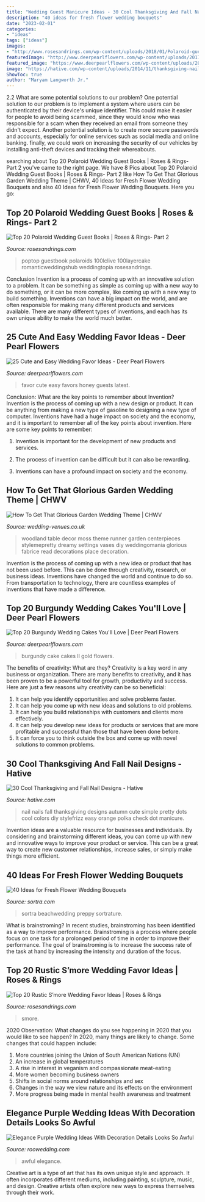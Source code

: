 ```yaml
---
title: "Wedding Guest Manicure Ideas - 30 Cool Thanksgiving And Fall Nail Designs"
description: "40 ideas for fresh flower wedding bouquets"
date: "2023-02-01"
categories:
- "ideas"
tags: ["ideas"]
images:
- "http://www.rosesandrings.com/wp-content/uploads/2018/01/Polaroid-guest-book-for-elegant-weddings.jpg"
featuredImage: "http://www.deerpearlflowers.com/wp-content/uploads/2017/12/Burgundy-wedding-cake-idea-10.jpg"
featured_image: "https://www.deerpearlflowers.com/wp-content/uploads/2015/05/honey-wedding-favors.jpg"
image: "https://hative.com/wp-content/uploads/2014/11/thanksgiving-nail-designs/3-thanksgiving-and-fall-nail-designs.jpg"
ShowToc: true
author: "Maryam Langworth Jr."
---
```



2.2 What are some potential solutions to our problem?
One potential solution to our problem is to implement a system where users can be authenticated by their device's unique identifier. This could make it easier for people to avoid being scammed, since they would know who was responsible for a scam when they received an email from someone they didn't expect. Another potential solution is to create more secure passwords and accounts, especially for online services such as social media and online banking. finally, we could work on increasing the security of our vehicles by installing anti-theft devices and tracking their whereabouts.

	

		
searching about Top 20 Polaroid Wedding Guest Books | Roses &amp; Rings- Part 2 you've came to the right page. We have 8 Pics about Top 20 Polaroid Wedding Guest Books | Roses &amp; Rings- Part 2 like How To Get That Glorious Garden Wedding Theme | CHWV, 40 Ideas for Fresh Flower Wedding Bouquets and also 40 Ideas for Fresh Flower Wedding Bouquets. Here you go:
		
    
## Top 20 Polaroid Wedding Guest Books | Roses &amp; Rings- Part 2

<img loading=lazy src="http://www.rosesandrings.com/wp-content/uploads/2018/01/Polaroid-guest-book-for-elegant-weddings.jpg" onerror="this.onerror=null;this.src='https://tse3.mm.bing.net/th?id=OIP.W7-7--pRypI9BtNRdNGCbQHaKG&amp;pid=15.1';" alt="Top 20 Polaroid Wedding Guest Books | Roses &amp; Rings- Part 2">

_Source: rosesandrings.com_

>poptop guestbook polaroids 100lclive 100layercake romanticweddingshub weddingtopia rosesandrings. 

	

Conclusion
Invention is a process of coming up with an innovative solution to a problem. It can be something as simple as coming up with a new way to do something, or it can be more complex, like coming up with a new way to build something. Inventions can have a big impact on the world, and are often responsible for making many different products and services available. There are many different types of inventions, and each has its own unique ability to make the world much better.

    
## 25 Cute And Easy Wedding Favor Ideas - Deer Pearl Flowers

<img loading=lazy src="https://www.deerpearlflowers.com/wp-content/uploads/2015/05/honey-wedding-favors.jpg" onerror="this.onerror=null;this.src='https://tse1.mm.bing.net/th?id=OIP.fXkAKZmqEfipLJB6gJqfcwHaLI&amp;pid=15.1';" alt="25 Cute and Easy Wedding Favor Ideas - Deer Pearl Flowers">

_Source: deerpearlflowers.com_

>favor cute easy favors honey guests latest. 

	

Conclusion: What are the key points to remember about Invention?
Invention is the process of coming up with a new design or product. It can be anything from making a new type of gasoline to designing a new type of computer. Inventions have had a huge impact on society and the economy, and it is important to remember all of the key points about invention. Here are some key points to remember:
1) Invention is important for the development of new products and services.

2) The process of invention can be difficult but it can also be rewarding.

3) Inventions can have a profound impact on society and the economy.

    
## How To Get That Glorious Garden Wedding Theme | CHWV

<img loading=lazy src="https://www.wedding-venues.co.uk/sites/default/files/How-To-Get-That-Glorious-Garden-Wedding-Theme-FabriceTranzer.jpg" onerror="this.onerror=null;this.src='https://tse4.mm.bing.net/th?id=OIP.saPNJdPkl4QCddy3YMbF5QHaLH&amp;pid=15.1';" alt="How To Get That Glorious Garden Wedding Theme | CHWV">

_Source: wedding-venues.co.uk_

>woodland table decor moss theme runner garden centerpieces stylemepretty dreamy settings vases diy weddingomania glorious fabrice read decorations place decoration. 

	

Invention is the process of coming up with a new idea or product that has not been used before. This can be done through creativity, research, or business ideas. Inventions have changed the world and continue to do so. From transportation to technology, there are countless examples of inventions that have made a difference.

    
## Top 20 Burgundy Wedding Cakes You&#039;ll Love | Deer Pearl Flowers

<img loading=lazy src="http://www.deerpearlflowers.com/wp-content/uploads/2017/12/Burgundy-wedding-cake-idea-10.jpg" onerror="this.onerror=null;this.src='https://tse4.mm.bing.net/th?id=OIP.vdZOxadTT7DiE4SKzg4lDgHaLH&amp;pid=15.1';" alt="Top 20 Burgundy Wedding Cakes You&#039;ll Love | Deer Pearl Flowers">

_Source: deerpearlflowers.com_

>burgundy cake cakes ll gold flowers. 

	

The benefits of creativity: What are they?
Creativity is a key word in any business or organization. There are many benefits to creativity, and it has been proven to be a powerful tool for growth, productivity and success. Here are just a few reasons why creativity can be so beneficial: 
1. It can help you identify opportunities and solve problems faster.
2. It can help you come up with new ideas and solutions to old problems.
3. It can help you build relationships with customers and clients more effectively. 
4. It can help you develop new ideas for products or services that are more profitable and successful than those that have been done before. 
5. It can force you to think outside the box and come up with novel solutions to common problems.

    
## 30 Cool Thanksgiving And Fall Nail Designs - Hative

<img loading=lazy src="https://hative.com/wp-content/uploads/2014/11/thanksgiving-nail-designs/3-thanksgiving-and-fall-nail-designs.jpg" onerror="this.onerror=null;this.src='https://tse1.mm.bing.net/th?id=OIP.nEJ0Ci3oSTPK7wjCx-ePBAHaHa&amp;pid=15.1';" alt="30 Cool Thanksgiving and Fall Nail Designs - Hative">

_Source: hative.com_

>nail nails fall thanksgiving designs autumn cute simple pretty dots cool colors diy stylefrizz easy orange polka check dot manicure. 

	

Invention ideas are a valuable resource for businesses and individuals. By considering and brainstorming different ideas, you can come up with new and innovative ways to improve your product or service. This can be a great way to create new customer relationships, increase sales, or simply make things more efficient.

    
## 40 Ideas For Fresh Flower Wedding Bouquets

<img loading=lazy src="https://www.sortra.com/wp-content/uploads/2014/08/fresh-flower12.jpg" onerror="this.onerror=null;this.src='https://tse3.mm.bing.net/th?id=OIP.cR4Dr5O8pRirsXb48wCfDwHaLH&amp;pid=15.1';" alt="40 Ideas for Fresh Flower Wedding Bouquets">

_Source: sortra.com_

>sortra beachwedding preppy sortrature. 

	

What is brainstroming?
In recent studies, brainstroming has been identified as a way to improve performance. Brainstroming is a process where people focus on one task for a prolonged period of time in order to improve their performance. The goal of brainstroming is to increase the success rate of the task at hand by increasing the intensity and duration of the focus.

    
## Top 20 Rustic S’more Wedding Favor Ideas | Roses &amp; Rings

<img loading=lazy src="http://www.rosesandrings.com/wp-content/uploads/2018/01/rustic-smore-wedding-favors.jpg" onerror="this.onerror=null;this.src='https://tse4.mm.bing.net/th?id=OIP.3RB3gyjgN-gndf1OmvRRkAHaLG&amp;pid=15.1';" alt="Top 20 Rustic S’more Wedding Favor Ideas | Roses &amp; Rings">

_Source: rosesandrings.com_

>smore. 

	

2020 Observation: What changes do you see happening in 2020 that you would like to see happen?
In 2020, many things are likely to change. Some changes that could happen include:
1. More countries joining the Union of South American Nations (UN) 
2. An increase in global temperatures 
3. A rise in interest in veganism and compassionate meat-eating 
4. More women becoming business owners 
5. Shifts in social norms around relationships and sex 
6. Changes in the way we view nature and its effects on the environment 
7. More progress being made in mental health awareness and treatment 

    
## Elegance Purple Wedding Ideas With Decoration Details Looks So Awful

<img loading=lazy src="https://roowedding.com/wp-content/uploads/2017/05/classic-purple-wedding-ideas.jpg" onerror="this.onerror=null;this.src='https://tse4.mm.bing.net/th?id=OIP.tR0bapYpY7kj8m3680HhFQHaLH&amp;pid=15.1';" alt="Elegance Purple Wedding Ideas With Decoration Details Looks So Awful">

_Source: roowedding.com_

>awful elegance. 

	

Creative art is a type of art that has its own unique style and approach. It often incorporates different mediums, including painting, sculpture, music, and design. Creative artists often explore new ways to express themselves through their work.

